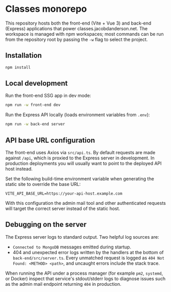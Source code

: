 # Classes monorepo

This repository hosts both the front-end (Vite + Vue 3) and back-end (Express)
applications that power classes.jacobdanderson.net. The workspace is managed
with npm workspaces; most commands can be run from the repository root by
passing the `-w` flag to select the project.

## Installation

```bash
npm install
```

## Local development

Run the front-end SSG app in dev mode:

```bash
npm run -w front-end dev
```

Run the Express API locally (loads environment variables from `.env`):

```bash
npm run -w back-end server
```

## API base URL configuration

The front-end uses Axios via `src/api.ts`. By default requests are made against
`/api`, which is proxied to the Express server in development. In production
deployments you will usually want to point to the deployed API host instead.

Set the following build-time environment variable when generating the static
site to override the base URL:

```
VITE_API_BASE_URL=https://your-api-host.example.com
```

With this configuration the admin mail tool and other authenticated requests
will target the correct server instead of the static host.

## Debugging on the server

The Express server logs to standard output. Two helpful log sources are:

* `Connected to MongoDB` messages emitted during startup.
* 404 and unexpected error logs written by the handlers at the bottom of
  `back-end/src/server.ts`. Every unmatched request is logged as
  `404 Not Found: <METHOD> <path>`, and uncaught errors include the stack trace.

When running the API under a process manager (for example `pm2`, `systemd`, or
Docker) inspect that service's stdout/stderr logs to diagnose issues such as the
admin mail endpoint returning `404` in production.
